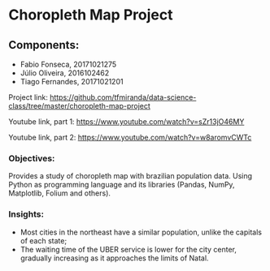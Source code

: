 # Choropleth Map Project

## Components:
* Fabio Fonseca, 20171021275
* Júlio Oliveira, 2016102462
* Tiago Fernandes, 20171021201

Project link: https://github.com/tfmiranda/data-science-class/tree/master/choropleth-map-project

Youtube link, part 1: https://www.youtube.com/watch?v=sZr13jO46MY

Youtube link, part 2: https://www.youtube.com/watch?v=w8aromvCWTc

### Objectives:
Provides a study of choropleth map with brazilian population data. Using Python as programming language and its libraries (Pandas, NumPy, Matplotlib, Folium and others).

### Insights:
* Most cities in the northeast have a similar population, unlike the capitals of each state;
* The waiting time of the UBER service is lower for the city center, gradually increasing as it approaches the limits of Natal.

